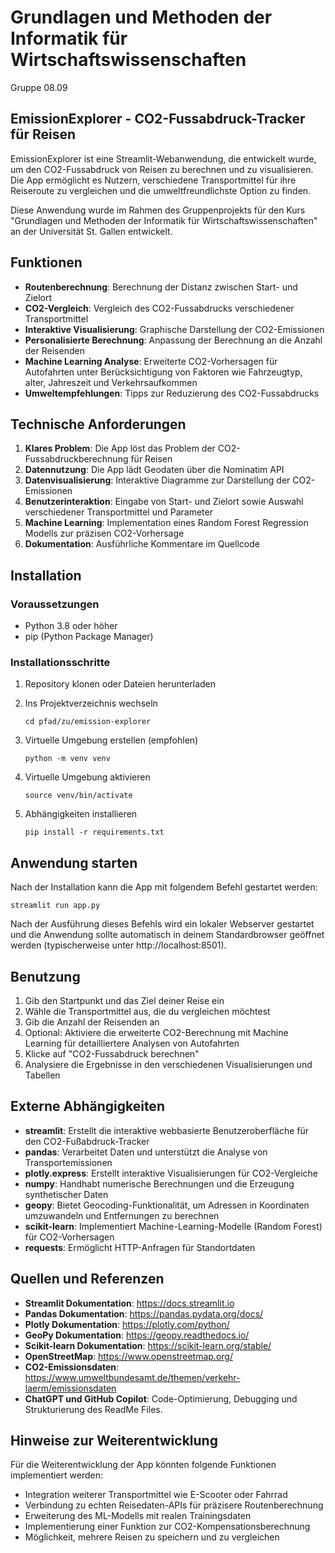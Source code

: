 # Grundlagen und Methoden der Informatik für Wirtschaftswissenschaften
Gruppe 08.09

## EmissionExplorer - CO2-Fussabdruck-Tracker für Reisen

EmissionExplorer ist eine Streamlit-Webanwendung, die entwickelt wurde, um den CO2-Fussabdruck von Reisen zu berechnen und zu visualisieren. Die App ermöglicht es Nutzern, verschiedene Transportmittel für ihre Reiseroute zu vergleichen und die umweltfreundlichste Option zu finden.

Diese Anwendung wurde im Rahmen des Gruppenprojekts für den Kurs "Grundlagen und Methoden der Informatik für Wirtschaftswissenschaften" an der Universität St. Gallen entwickelt.

## Funktionen

- **Routenberechnung**: Berechnung der Distanz zwischen Start- und Zielort
- **CO2-Vergleich**: Vergleich des CO2-Fussabdrucks verschiedener Transportmittel
- **Interaktive Visualisierung**: Graphische Darstellung der CO2-Emissionen
- **Personalisierte Berechnung**: Anpassung der Berechnung an die Anzahl der Reisenden
- **Machine Learning Analyse**: Erweiterte CO2-Vorhersagen für Autofahrten unter Berücksichtigung von Faktoren wie Fahrzeugtyp, alter, Jahreszeit und Verkehrsaufkommen
- **Umweltempfehlungen**: Tipps zur Reduzierung des CO2-Fussabdrucks

## Technische Anforderungen

1. **Klares Problem**: Die App löst das Problem der CO2-Fussabdruckberechnung für Reisen
2. **Datennutzung**: Die App lädt Geodaten über die Nominatim API
3. **Datenvisualisierung**: Interaktive Diagramme zur Darstellung der CO2-Emissionen
4. **Benutzerinteraktion**: Eingabe von Start- und Zielort sowie Auswahl verschiedener Transportmittel und Parameter
5. **Machine Learning**: Implementation eines Random Forest Regression Modells zur präzisen CO2-Vorhersage
6. **Dokumentation**: Ausführliche Kommentare im Quellcode

## Installation

### Voraussetzungen

- Python 3.8 oder höher
- pip (Python Package Manager)

### Installationsschritte

1. Repository klonen oder Dateien herunterladen

2. Ins Projektverzeichnis wechseln
   ```
   cd pfad/zu/emission-explorer
   ```

3. Virtuelle Umgebung erstellen (empfohlen)
   ```
   python -m venv venv
   ```

4. Virtuelle Umgebung aktivieren
     ```
     source venv/bin/activate
     ```

5. Abhängigkeiten installieren
   ```
   pip install -r requirements.txt
   ```

## Anwendung starten

Nach der Installation kann die App mit folgendem Befehl gestartet werden:

```
streamlit run app.py
```

Nach der Ausführung dieses Befehls wird ein lokaler Webserver gestartet und die Anwendung sollte automatisch in deinem Standardbrowser geöffnet werden (typischerweise unter http://localhost:8501).

## Benutzung

1. Gib den Startpunkt und das Ziel deiner Reise ein
2. Wähle die Transportmittel aus, die du vergleichen möchtest
3. Gib die Anzahl der Reisenden an
4. Optional: Aktiviere die erweiterte CO2-Berechnung mit Machine Learning für detailliertere Analysen von Autofahrten
5. Klicke auf "CO2-Fussabdruck berechnen"
6. Analysiere die Ergebnisse in den verschiedenen Visualisierungen und Tabellen

## Externe Abhängigkeiten

- **streamlit**: Erstellt die interaktive webbasierte Benutzeroberfläche für den CO2-Fußabdruck-Tracker
- **pandas**: Verarbeitet Daten und unterstützt die Analyse von Transportemissionen
- **plotly.express**: Erstellt interaktive Visualisierungen für CO2-Vergleiche
- **numpy**: Handhabt numerische Berechnungen und die Erzeugung synthetischer Daten
- **geopy**: Bietet Geocoding-Funktionalität, um Adressen in Koordinaten umzuwandeln und Entfernungen zu berechnen
- **scikit-learn**: Implementiert Machine-Learning-Modelle (Random Forest) für CO2-Vorhersagen
- **requests**: Ermöglicht HTTP-Anfragen für Standortdaten

## Quellen und Referenzen

- **Streamlit Dokumentation**: https://docs.streamlit.io
- **Pandas Dokumentation**: https://pandas.pydata.org/docs/
- **Plotly Dokumentation**: https://plotly.com/python/
- **GeoPy Dokumentation**: https://geopy.readthedocs.io/
- **Scikit-learn Dokumentation**: https://scikit-learn.org/stable/
- **OpenStreetMap**: https://www.openstreetmap.org/
- **CO2-Emissionsdaten**: https://www.umweltbundesamt.de/themen/verkehr-laerm/emissionsdaten
- **ChatGPT und GitHub Copilot**: Code-Optimierung, Debugging und Strukturierung des ReadMe Files.

## Hinweise zur Weiterentwicklung

Für die Weiterentwicklung der App könnten folgende Funktionen implementiert werden:
- Integration weiterer Transportmittel wie E-Scooter oder Fahrrad
- Verbindung zu echten Reisedaten-APIs für präzisere Routenberechnung
- Erweiterung des ML-Modells mit realen Trainingsdaten
- Implementierung einer Funktion zur CO2-Kompensationsberechnung
- Möglichkeit, mehrere Reisen zu speichern und zu vergleichen